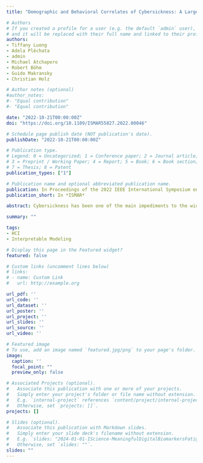 ```yaml
---
title: "Demographic and Behavioral Correlates of Cybersickness: A Large Lab-in-the-Field Study of 837 Participants"

# Authors
# If you created a profile for a user (e.g. the default `admin` user), write the username (folder name) here 
# and it will be replaced with their full name and linked to their profile.
authors:
- Tiffany Luong
- Adela Pléchata
- admin
- Michael Atchapero
- Robert Böhm
- Guido Makransky
- Christian Holz

# Author notes (optional)
#author_notes:
#- "Equal contribution"
#- "Equal contribution"

date: "2022-10-21T00:00:00Z"
doi: "https://doi.org/10.1109/ISMAR55827.2022.00046"

# Schedule page publish date (NOT publication's date).
publishDate: "2022-10-21T00:00:00Z"

# Publication type.
# Legend: 0 = Uncategorized; 1 = Conference paper; 2 = Journal article;
# 3 = Preprint / Working Paper; 4 = Report; 5 = Book; 6 = Book section;
# 7 = Thesis; 8 = Patent
publication_types: ["1"]

# Publication name and optional abbreviated publication name.
publication: In Proceedings of the 2022 IEEE International Symposium on Mixed and Augmented Reality (ISMAR)
publication_short: In *ISMAR*

abstract: Cybersickness has been one of the main impediments to the widespread adoption of Virtual Reality for decades. It has been argued that several factors can influence the occurrence of cybersickness, such as technical factors, interaction design, but also users’ demographics and their perceived presence. Yet, previous studies had comparably small sample sizes and demographically homogeneous samples; comparisons across studies (e.g., regarding demographic factors) are challenging due to the large variation in the studied virtual environments. In this paper, we address these limitations and report the results of a lab-in-the-field experiment on cybersickness with a large and heterogeneous sample of N=837 participants who navigated and interacted inside a virtual environment (ages 18–80, M=29.34,SD=9.50, 431 males, 400 females, 6 non-binaries and other). We found that female participants and participants with lower VR experience were more susceptible to experiencing higher levels of cybersickness. Participants’ cybersickness levels increased with the time spent in VR and with the distance traversed in the virtual world up to a point, above which reported levels declined. We also found a link between higher levels of cybersickness and reduced head motion, as well as between lower levels of cybersickness and more head motion, which led them to explore more of the virtual environment. In contrast to past studies, we did not find any evidence suggesting an effect of age on cybersickness, nor a negative correlation between presence and cybersickness. Based on our results, we derived a model that achieves a mean classification accuracy of 67.1% for two levels of cybersickness using demographic, user experience, and behavioral data in VR.

summary: ""

tags:
- HCI
- Interpretable Modeling

# Display this page in the Featured widget?
featured: false

# Custom links (uncomment lines below)
# links:
# - name: Custom Link
#   url: http://example.org

url_pdf: ''
url_code: ''
url_dataset: ''
url_poster: ''
url_project: ''
url_slides: ''
url_source: ''
url_video: ''

# Featured image
# To use, add an image named `featured.jpg/png` to your page's folder. 
image:
  caption: ''
  focal_point: ""
  preview_only: false

# Associated Projects (optional).
#   Associate this publication with one or more of your projects.
#   Simply enter your project's folder or file name without extension.
#   E.g. `internal-project` references `content/project/internal-project/index.md`.
#   Otherwise, set `projects: []`.
projects: []

# Slides (optional).
#   Associate this publication with Markdown slides.
#   Simply enter your slide deck's filename without extension.
#   E.g. `slides: "2024-01-01-IScience-MeaningfulDigitalBiomarkersFatigue"` references `content/slides/2024-01-01-IScience-MeaningfulDigitalBiomarkersFatigue/index.md`.
#   Otherwise, set `slides: ""`.
slides: ""
---
```

